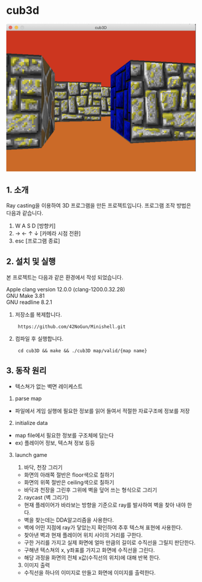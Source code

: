 # cub3d
![cub](cubimg.png)
## 1. 소개
Ray casting을 이용하여 3D 프로그램을 만든 프로젝트입니다.
프로그램 조작 방법은 다음과 같습니다.
1. W A S D [방향키]
2. → ← ↑ ↓  [카메라 시점 전환]
3. esc [프로그램 종료]


## 2. 설치 및 실행  
본 프로젝트는 다음과 같은 환경에서 작성 되었습니다.

Apple clang version 12.0.0 (clang-1200.0.32.28)  
GNU Make 3.81  
GNU readline 8.2.1  

1. 저장소를 복제합니다.

        https://github.com/42NoGun/Minishell.git
2. 컴파일 후 실행합니다.

        cd cub3D && make && ./cub3D map/valid/{map name}


## 3. 동작 원리
- 텍스쳐가 없는 벽면 레이케스트
1. parse map
  - 파일에서 게임 실행에 필요한 정보를 읽어 들여서 적절한 자료구조에 정보를 저장
2. initialize data
  - map file에서 필요한 정보를 구조체에 담는다
  - ex) 플레이어 정보, 텍스쳐 정보 등등
3. launch game
   1) 바닥, 천장 그리기
   - 화면의 아래쪽 절반은 floor색으로 칠하기
   - 화면의 위쪽 절반은 ceiling색으로 칠하기
   - 바닥과 천장을 그린후 그위에 벽을 덮어 쓰는 형식으로 그리기
   2) raycast (벽 그리기)
   - 현재 플레이어가 바라보는 방향을 기준으로 ray를 발사하여 벽을 찾아 내야 한다.
   - 벽을 찾는데는 DDA알고리즘을 사용한다.
   - 벽에 어떤 지점에 ray가 닿았는지 확인하여 추후 텍스쳐 표현에 사용한다.
   - 찾아낸 벽과 현재 플레이어 위치 사이의 거리를 구한다.
   - 구한 거리를 가지고 실제 화면에 얼마 만큼의 길이로 수직선을 그릴지 판단한다.
   - 구해낸 텍스쳐의 x, y좌표를 가지고 화면에 수직선을 그린다.
   - 해당 과정을 화면의 전체 x값(수직선의 위치)에 대해 반복 한다.
   
   3) 이미지 출력
   - 수직선을 하나의 이미지로 만들고 화면에 이미지를 출력한다.
